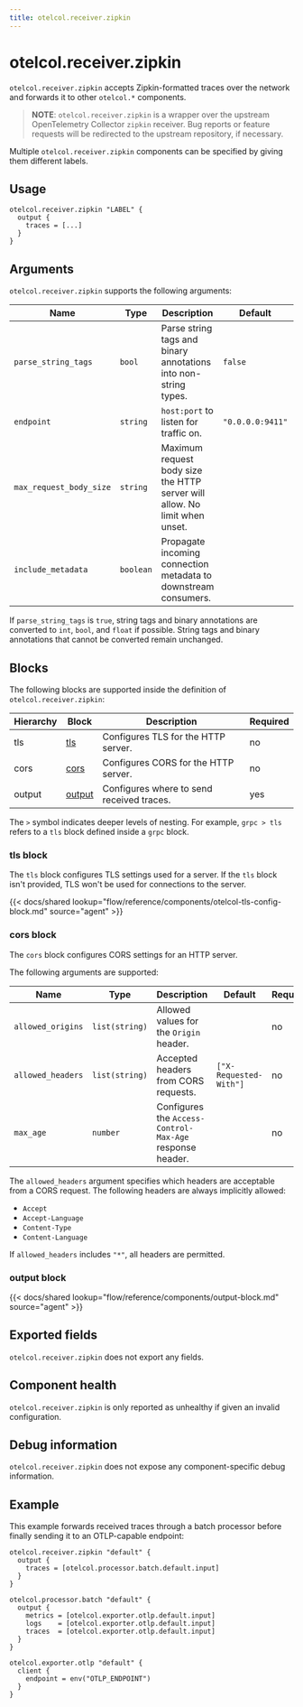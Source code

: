 ```yaml
---
title: otelcol.receiver.zipkin
---
```


# otelcol.receiver.zipkin

`otelcol.receiver.zipkin` accepts Zipkin-formatted traces over the network and
forwards it to other `otelcol.*` components.

> **NOTE**: `otelcol.receiver.zipkin` is a wrapper over the upstream
> OpenTelemetry Collector `zipkin` receiver. Bug reports or feature requests
> will be redirected to the upstream repository, if necessary.

Multiple `otelcol.receiver.zipkin` components can be specified by giving them
different labels.

## Usage

```river
otelcol.receiver.zipkin "LABEL" {
  output {
    traces = [...]
  }
}
```

## Arguments

`otelcol.receiver.zipkin` supports the following arguments:

Name | Type | Description | Default | Required
---- | ---- | ----------- | ------- | --------
`parse_string_tags` | `bool` | Parse string tags and binary annotations into non-string types. | `false` | no
`endpoint` | `string` | `host:port` to listen for traffic on. | `"0.0.0.0:9411"` | no
`max_request_body_size` | `string` | Maximum request body size the HTTP server will allow. No limit when unset. | | no
`include_metadata` | `boolean` | Propagate incoming connection metadata to downstream consumers. | | no

If `parse_string_tags` is `true`, string tags and binary annotations are
converted to `int`, `bool`, and `float` if possible. String tags and binary
annotations that cannot be converted remain unchanged.

## Blocks

The following blocks are supported inside the definition of
`otelcol.receiver.zipkin`:

Hierarchy | Block | Description | Required
--------- | ----- | ----------- | --------
tls | [tls][] | Configures TLS for the HTTP server. | no
cors | [cors][] | Configures CORS for the HTTP server. | no
output | [output][] | Configures where to send received traces. | yes

The `>` symbol indicates deeper levels of nesting. For example, `grpc > tls`
refers to a `tls` block defined inside a `grpc` block.

[tls]: #tls-block
[cors]: #cors-block
[output]: #output-block

### tls block

The `tls` block configures TLS settings used for a server. If the `tls` block
isn't provided, TLS won't be used for connections to the server.

{{< docs/shared lookup="flow/reference/components/otelcol-tls-config-block.md" source="agent" >}}

### cors block

The `cors` block configures CORS settings for an HTTP server.

The following arguments are supported:

Name | Type | Description | Default | Required
---- | ---- | ----------- | ------- | --------
`allowed_origins` | `list(string)` | Allowed values for the `Origin` header. | | no
`allowed_headers` | `list(string)` | Accepted headers from CORS requests. | `["X-Requested-With"]` | no
`max_age` | `number` | Configures the `Access-Control-Max-Age` response header. | | no

The `allowed_headers` argument specifies which headers are acceptable from a
CORS request. The following headers are always implicitly allowed:

* `Accept`
* `Accept-Language`
* `Content-Type`
* `Content-Language`

If `allowed_headers` includes `"*"`, all headers are permitted.

### output block

{{< docs/shared lookup="flow/reference/components/output-block.md" source="agent" >}}

## Exported fields

`otelcol.receiver.zipkin` does not export any fields.

## Component health

`otelcol.receiver.zipkin` is only reported as unhealthy if given an invalid
configuration.

## Debug information

`otelcol.receiver.zipkin` does not expose any component-specific debug
information.

## Example

This example forwards received traces through a batch processor before finally
sending it to an OTLP-capable endpoint:

```river
otelcol.receiver.zipkin "default" {
  output {
    traces = [otelcol.processor.batch.default.input]
  }
}

otelcol.processor.batch "default" {
  output {
    metrics = [otelcol.exporter.otlp.default.input]
    logs    = [otelcol.exporter.otlp.default.input]
    traces  = [otelcol.exporter.otlp.default.input]
  }
}

otelcol.exporter.otlp "default" {
  client {
    endpoint = env("OTLP_ENDPOINT")
  }
}
```
